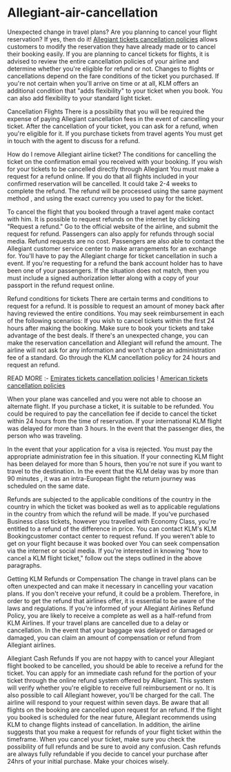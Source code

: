# Allegiant-air-cancellation
Unexpected change in travel plans? Are you planning to cancel your flight reservation? If yes, then do it! <a href="https://buycheaptrip.com/allegiant-airlines-cancellation-policy/">Allegiant tickets cancellation policies</a> allows customers to modify the reservation they have already made or to cancel their booking easily. If you are planning to cancel tickets for flights, it is advised to review the entire cancellation policies of your airline and determine whether you're eligible for refund or not. Changes to flights or cancellations depend on the fare conditions of the ticket you purchased. If you're not certain when you'll arrive on time or at all, KLM offers an additional condition that "adds flexibility" to your ticket when you book. You can also add flexibility to your standard light ticket.

Cancellation Flights There is a possibility that you will be required the expense of paying Allegiant cancellation fees in the event of cancelling your ticket. After the cancellation of your ticket, you can ask for a refund, when you're eligible for it. If you purchase tickets from travel agents You must get in touch with the agent to discuss for a refund.

How do I remove Allegiant airline ticket? The conditions for cancelling the ticket on the confirmation email you received with your booking. If you wish for your tickets to be cancelled directly through Allegiant You must make a request for a refund online. If you do that all flights included in your confirmed reservation will be cancelled. It could take 2-4 weeks to complete the refund. The refund will be processed using the same payment method , and using the exact currency you used to pay for the ticket.

To cancel the flight that you booked through a travel agent make contact with him. It is possible to request refunds on the internet by clicking "Request a refund." Go to the official website of the airline, and submit the request for refund. Passengers can also apply for refunds through social media. Refund requests are no cost. Passengers are also able to contact the Allegiant customer service center to make arrangements for an exchange for. You'll have to pay the Allegiant charge for ticket cancellation in such a event. If you're requesting for a refund the bank account holder has to have been one of your passengers. If the situation does not match, then you must include a signed authorization letter along with a copy of your passport in the refund request online.

Refund conditions for tickets There are certain terms and conditions to request for a refund. It is possible to request an amount of money back after having reviewed the entire conditions. You may seek reimbursement in each of the following scenarios: If you wish to cancel tickets within the first 24 hours after making the booking. Make sure to book your tickets and take advantage of the best deals. If there's an unexpected change, you can make the reservation cancellation and Allegiant will refund the amount. The airline will not ask for any information and won't charge an administration fee of a standard. Go through the KLM cancellation policy for 24 hours and request an refund.

READ MORE :- <a href="https://buycheaptrip.com/emirates-airlines-cancellation-and-refund-policy/">Emirates tickets cancellation policies</a> ! <a href="https://buycheaptrip.com/american-airlines-cancellation-and-refund-policy/">American tickets cancellation policies</a>

When your plane was cancelled and you were not able to choose an alternate flight. If you purchase a ticket, it is suitable to be refunded. You could be required to pay the cancellation fee if decide to cancel the ticket within 24 hours from the time of reservation. If your international KLM flight was delayed for more than 3 hours. In the event that the passenger dies, the person who was traveling.

In the event that your application for a visa is rejected. You must pay the appropriate administration fee in this situation. If your connecting KLM flight has been delayed for more than 5 hours, then you're not sure if you want to travel to the destination. In the event that the KLM delay was by more than 90 minutes , it was an intra-European flight the return journey was scheduled on the same date.

Refunds are subjected to the applicable conditions of the country in the country in which the ticket was booked as well as to applicable regulations in the country from which the refund will be made. If you've purchased Business class tickets, however you travelled with Economy Class, you're entitled to a refund of the difference in price. You can contact KLM's KLM Bookingcustomer contact center to request refund. If you weren't able to get on your flight because it was booked over You can seek compensation via the internet or social media. If you're interested in knowing "how to cancel a KLM flight ticket," follow out the steps outlined in the above paragraphs.

Getting KLM Refunds or Compensation The change in travel plans can be often unexpected and can make it necessary in cancelling your vacation plans. If you don't receive your refund, it could be a problem. Therefore, in order to get the refund that airlines offer, it is essential to be aware of the laws and regulations. If you're informed of your Allegiant Airlines Refund Policy, you are likely to receive a complete as well as a half-refund from KLM Airlines. If your travel plans are cancelled due to a delay or cancellation. In the event that your baggage was delayed or damaged or damaged, you can claim an amount of compensation or refund from Allegiant airlines.

Allegiant Cash Refunds If you are not happy with to cancel your Allegiant flight booked to be cancelled, you should be able to receive a refund for the ticket. You can apply for an immediate cash refund for the portion of your ticket through the online refund system offered by Allegiant. This system will verify whether you're eligible to receive full reimbursement or no. It is also possible to call Allegiant however, you'll be charged for the call. The airline will respond to your request within seven days. Be aware that all flights on the booking are cancelled upon request for an refund. If the flight you booked is scheduled for the near future, Allegiant recommends using KLM to change flights instead of cancellation. In addition, the airline suggests that you make a request for refunds of your flight ticket within the timeframe. When you cancel your ticket, make sure you check the possibility of full refunds and be sure to avoid any confusion. Cash refunds are always fully refundable if you decide to cancel your purchase after 24hrs of your initial purchase. Make your choices wisely.
